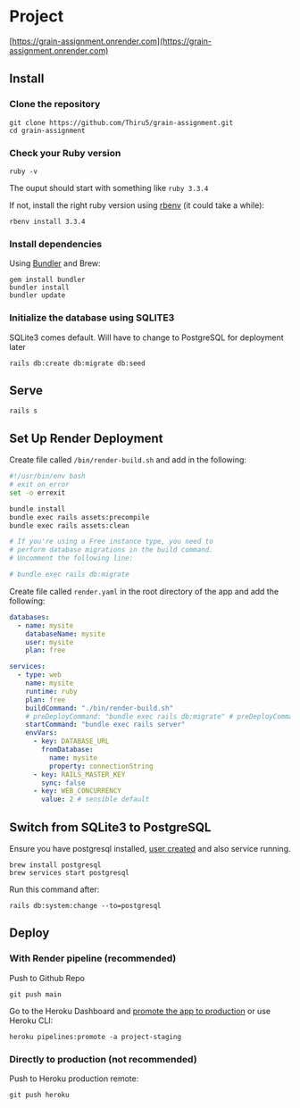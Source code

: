 # Project

[https://grain-assignment.onrender.com](https://grain-assignment.onrender.com)

## Install

### Clone the repository

```shell
git clone https://github.com/Thiru5/grain-assignment.git
cd grain-assignment
```

### Check your Ruby version

```shell
ruby -v
```

The ouput should start with something like `ruby 3.3.4`

If not, install the right ruby version using [rbenv](https://github.com/rbenv/rbenv) (it could take a while):

```shell
rbenv install 3.3.4
```

### Install dependencies

Using [Bundler](https://github.com/bundler/bundler) and Brew:

```shell
gem install bundler
bundler install
bundler update

```

### Initialize the database using SQLITE3

SQLite3 comes default. Will have to change to PostgreSQL for deployment later

```shell
rails db:create db:migrate db:seed
```

## Serve

```shell
rails s
```

## Set Up Render Deployment

Create file called `/bin/render-build.sh` and add in the following:

```sh
#!/usr/bin/env bash
# exit on error
set -o errexit

bundle install
bundle exec rails assets:precompile
bundle exec rails assets:clean

# If you're using a Free instance type, you need to
# perform database migrations in the build command.
# Uncomment the following line:

# bundle exec rails db:migrate
```

Create file called `render.yaml` in the root directory of the app and add the following:

```yaml
databases:
  - name: mysite
    databaseName: mysite
    user: mysite
    plan: free

services:
  - type: web
    name: mysite
    runtime: ruby
    plan: free
    buildCommand: "./bin/render-build.sh"
    # preDeployCommand: "bundle exec rails db:migrate" # preDeployCommand only available on paid instance types
    startCommand: "bundle exec rails server"
    envVars:
      - key: DATABASE_URL
        fromDatabase:
          name: mysite
          property: connectionString
      - key: RAILS_MASTER_KEY
        sync: false
      - key: WEB_CONCURRENCY
        value: 2 # sensible default
```

## Switch from SQLite3 to PostgreSQL

Ensure you have postgresql installed, [user created](https://www.strongdm.com/blog/postgres-create-user) and also service running.

```shell
brew install postgresql
brew services start postgresql
```

Run this command after:

```shell
rails db:system:change --to=postgresql
```

## Deploy

### With Render pipeline (recommended)

Push to Github Repo

```shell
git push main
```

Go to the Heroku Dashboard and [promote the app to production](https://devcenter.heroku.com/articles/pipelines) or use Heroku CLI:

```shell
heroku pipelines:promote -a project-staging
```

### Directly to production (not recommended)

Push to Heroku production remote:

```shell
git push heroku
```
